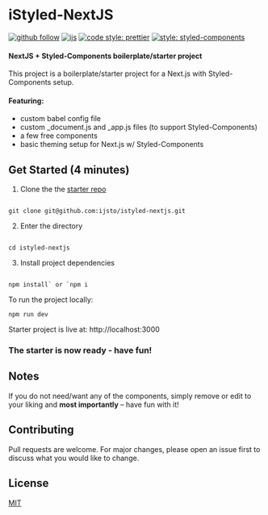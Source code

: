 # iStyled-NextJS

[![github follow](https://img.shields.io/github/followers/ijsto?color=%23ff665a&label=Follow%20iJS.to&logo=github&style=for-the-badge)](https://github.com/ijsto)
[![ijs](https://img.shields.io/badge/learn%20code-black?&message=Courses&style=for-the-badge&label=ijs.to&colorA=FF6666&colorB=776677)](https://ijs.to)
[![code style: prettier](https://img.shields.io/badge/code_style-prettier-ff69b4.svg?style=for-the-badge)](https://github.com/prettier/prettier)
[![style: styled-components](https://img.shields.io/badge/style-%F0%9F%92%85%20styled--components-orange.svg?colorB=daa357&colorA=db748e&style=for-the-badge)](https://github.com/styled-components/styled-components)

#### NextJS + Styled-Components boilerplate/starter project

This project is a boilerplate/starter project for a Next.js with Styled-Components setup.

#### Featuring:

- custom babel config file
- custom \_document.js and \_app.js files (to support Styled-Components)
- a few free components
- basic theming setup for Next.js w/ Styled-Components

## Get Started (4 minutes)

1. Clone the the [starter repo](https://github.com/ijsto/istyled-nextjs)

```

git clone git@github.com:ijsto/istyled-nextjs.git

```

2. Enter the directory

```

cd istyled-nextjs

```

3. Install project dependencies

```

npm install` or `npm i

```

To run the project locally:

`npm run dev`

Starter project is live at: http://localhost:3000

### The starter is now ready - have fun!

## Notes

If you do not need/want any of the components, simply remove or edit to your liking and **most importantly** – have fun with it!

## Contributing

Pull requests are welcome. For major changes, please open an issue first to discuss what you would like to change.

## License

[MIT](https://choosealicense.com/licenses/mit/)
